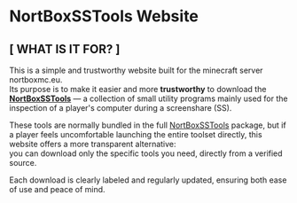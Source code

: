 # NortBoxSSTools Website

## [ WHAT IS IT FOR? ]

This is a simple and trustworthy website built for the minecraft server nortboxmc.eu.  
Its purpose is to make it easier and more **trustworthy** to download the **[NortBoxSSTools](https://github.com/HonzasikCZ/NortBoxSSTools)** — a collection of small utility programs mainly used for the inspection of a player's computer during a screenshare (SS).

These tools are normally bundled in the full [NortBoxSSTools](https://github.com/HonzasikCZ/NortBoxSSTools) package, but if a player feels uncomfortable launching the entire toolset directly, this website offers a more transparent alternative:  
you can download only the specific tools you need, directly from a verified source.

Each download is clearly labeled and regularly updated, ensuring both ease of use and peace of mind.

